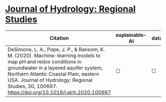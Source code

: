 # [Journal of Hydrology: Regional Studies](https://www.journals.elsevier.com/journal-of-hydrology-regional-studies)

| Citation           | explainable-AI | data   | code | hybrid |   reviews  |
|--------------------|----------------|--------|------|--------|------------|
| DeSimone, L. A., Pope, J. P., & Ransom, K. M. (2020). Machine-learning models to map pH and redox conditions in groundwater in a layered aquifer system, Northern Atlantic Coastal Plain, eastern USA. Journal of Hydrology: Regional Studies, 30, 100697. https://doi.org/10.1016/j.ejrh.2020.100697   |   &#9744;   | &#9744; | &#9744; | &#9744;  |  |
